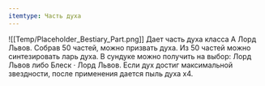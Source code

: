 ```yaml
---
itemtype: Часть духа
---
```

![[Temp/Placeholder_Bestiary_Part.png]]
Дает часть духа класса А Лорд Львов. Собрав 50 частей, можно призвать духа. Из 50 частей можно синтезировать ларь духа. В сундуке можно получить на выбор: Лорд Львов либо Блеск · Лорд Львов. Если дух достиг максимальной звездности, после применения дается пыль духа х4.
